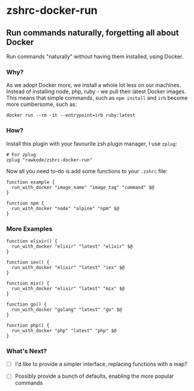 # zshrc-docker-run

## Run commands naturally, forgetting all about Docker

Run commands "naturally" without having them installed, using Docker.

### Why?

As we adopt Docker more, we install a whole lot less on our machines. Instead of installing node, php, ruby - we pull their latest Docker images. This means that simple commands, such as `npm install` and `irb` become more cumbersome, such as:

```shell
docker run --rm -it --entrypoint=irb ruby:latest
```

### How?

Install this plugin with your favourite zsh plugin manager, I use `zplug`:

```shell
# For zplug
zplug "rawkode/zshrc-docker-run"
```

Now all you need to-do is add some functions to your `.zshrc` file:

```shell
function example {
  run_with_docker "image_name" "image_tag" "command" $@
}

function npm {
  run_with_docker "node" "alpine" "npm" $@
}
```

### More Examples

```shell
function elixir() {
  run_with_docker "elixir" "latest" "elixir" $@
}

function iex() {
  run_with_docker "elixir" "latest" "iex" $@
}

function mix() {
  run_with_docker "elixir" "latest" "mix" $@
}

function go() {
  run_with_docker "golang" "latest" "go" $@
}

function php() {
  run_with_docker "php" "latest" "php" $@
}
```

### What's Next?

- [ ] I'd like to provide a simpler interface, replacing functions with a map?
- [ ] Possibly provide a bunch of defaults, enabling the more popular commands

